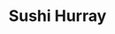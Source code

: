 ---
layout: place
title: "Sushi Hurray"
permalink: /oregon/west-linn/sushi-hurray.html
stateAbbr: OR
stateName: Oregon
cityName: West Linn
seo:
  name: "Sushi Hurray"
  type: Restaurant
  links: http://www.sushihurray.net/
description: "Looking for sushi in West Linn, Oregon? Check out Sushi Hurray for a delightful Japanese dining experience. Enjoy a variety of sushi and other dishes in a we..."
place_id: ChIJacLu2LJ2lVQRuDa-LRaoL8o
photos:
  - name: >-
      places/ChIJacLu2LJ2lVQRuDa-LRaoL8o/photos/AeeoHcLcwt4Dqg4y3hrT7TKJDojdTB4r6PxjPZHw5sU-zCmBV1wfsHIeKy3vvGS0W_Iq5IqDYgnq7vlUC-h4bMYsIoUIUMkOpHZTsGrWzj2vYVHI4hyi0TJ5M9aNw6FdJ3937WMD_HP-AnOi0W9wUo8xwCMC5bMAs1KFqhS1RDxbYPhlYSz6YbmS58fj5WpnyLcbu3XC5PIPylKR6-vl7lShlQHITp3XHM_2944BMxOxTb-4yY5FexQwACbNloP6D5vDY25VUF1dHGpsWVQ2wm0qmG1_cDPMjhPOjGi-kX1FYdQdBw
    widthPx: 4032
    heightPx: 3024
    authorAttributions:
      - displayName: Sushi Hurray
        uri: https://maps.google.com/maps/contrib/111098723059116078034
        photoUri: >-
          https://lh3.googleusercontent.com/a/ACg8ocI_L1W0AF3kqlHXMJeXwOIbuJetzltqdgKvINtu-k22YT-WMw=s100-p-k-no-mo
    flagContentUri: >-
      https://www.google.com/local/imagery/report/?cb_client=maps_api_places.places_api&image_key=!1e10!2sAF1QipMnEOyc5pvGTaDqu-Q0pKBtKln9HaehKWXf7zGI&hl=en-US
    googleMapsUri: >-
      https://www.google.com/maps/place//data=!3m4!1e2!3m2!1sAF1QipMnEOyc5pvGTaDqu-Q0pKBtKln9HaehKWXf7zGI!2e10!4m2!3m1!1s0x549576b2d8eec269:0xca2fa8162dbe36b8
  - name: >-
      places/ChIJacLu2LJ2lVQRuDa-LRaoL8o/photos/AeeoHcL6sbjlToO06ZCNGfeSKXad-Ub3-_PHohg_heCi40ZTWFss3pUBTZx7OdMV24ai8UgQ8qnIjEHSw6_cJ3J9PDMO4Mvarp_j0WTwmmhypodwuIsQfOU3TtAs1Kl6p4h2sktrg-7Cw9rYV90HHIzM-1zy9EIie-YvZDb7PruBeuzi81Mwr2uk6Lv2qEbcBWMOLjAK1K4SLJDzgYC9nR-zK0WCcbuOUpfRK05JrGjxGplXM-TeE54gZQs4D9Y_jTpGN5c4YlAbTy5Zulz-ohmFtdcM--hCehCkDjEFFn2LhQg7qDmzWqlmzze1rZbVh-V7jYi8XTKyyiWbmgzKQ7bTaVpSQU62eWGjbj868VbdpJlrpqtDWscUDUM0ssSWTQanvIN-Gumj8Goi1rk8m0iZcAvlOMxSyAq1nohkdbNMctkvJH53
    widthPx: 4032
    heightPx: 3024
    authorAttributions:
      - displayName: Albie Outside
        uri: https://maps.google.com/maps/contrib/116437996958181197282
        photoUri: >-
          https://lh3.googleusercontent.com/a-/ALV-UjW5AHIO9gv837fx5z82BVYVe7weXT9kdMCIIJQkMcBpqtD2TxCliA=s100-p-k-no-mo
    flagContentUri: >-
      https://www.google.com/local/imagery/report/?cb_client=maps_api_places.places_api&image_key=!1e10!2sCIHM0ogKEICAgICH1aqviAE&hl=en-US
    googleMapsUri: >-
      https://www.google.com/maps/place//data=!3m4!1e2!3m2!1sCIHM0ogKEICAgICH1aqviAE!2e10!4m2!3m1!1s0x549576b2d8eec269:0xca2fa8162dbe36b8
  - name: >-
      places/ChIJacLu2LJ2lVQRuDa-LRaoL8o/photos/AeeoHcIHiukNEz8ZJEBWDQifmGgYiA7c3wUijfav8zb68hGD2VDaHfgWpyfgt7KWxtLP-VNFDSzwocD06P1KUstSflBEfKznkFBUVLsnZkxPF-fxmdUyE7nqutK1-TUEwg4I8s9eij1DAxhuvm5s6rhmTqFOaBV3c9uMTzFCxFcBXKAzr68gR4B_23Dw881UVcUTA7pDuO7PmScRQIYhGdJGj6nVWuXZc8NyYMgurYsTddRnZ2mMZzw4pmC6t6WGHnvzJHoDGl_JJWe-IkeD_FU0LUXoF1DC9SRXWTUbFLY_x8FL4GqNTtMNl_4I6_0Tahn1oD_-01PUUwhT-dPyBiLWQtQ3cudgr4X4w-oY-UCs_GZ8dptfHga_x5qst8FBl3O3Zl0Lj50iTxWs3ayvPtalEhprZxbgyCWunf01scrKEEz6dg
    widthPx: 3072
    heightPx: 4080
    authorAttributions:
      - displayName: Holly Bees
        uri: https://maps.google.com/maps/contrib/117522836514465202416
        photoUri: >-
          https://lh3.googleusercontent.com/a-/ALV-UjVHtQtfVpf-j9HlLGDj2yx8bT9JNu8DgmUEKCcs84Es1C4hyXl4vA=s100-p-k-no-mo
    flagContentUri: >-
      https://www.google.com/local/imagery/report/?cb_client=maps_api_places.places_api&image_key=!1e10!2sCIHM0ogKEICAgICekr7TPg&hl=en-US
    googleMapsUri: >-
      https://www.google.com/maps/place//data=!3m4!1e2!3m2!1sCIHM0ogKEICAgICekr7TPg!2e10!4m2!3m1!1s0x549576b2d8eec269:0xca2fa8162dbe36b8
  - name: >-
      places/ChIJacLu2LJ2lVQRuDa-LRaoL8o/photos/AeeoHcJI2CJpl5qNwzs3_43qmnS1q5KZuwRrxGyy1dpTTsRSLteaBBpSJfzNfhRiswyO8y1oZrh7kQ38tO8s7afNcwwIsWNXmJnXTDnk0N8wYUty8myQ0UDMjd-bkQafiWJvdEE1l7RuZ19wovRInSUj4r_6FfYtBgWl9j73n95JxVH-uru767uZ7ATE5X1kiyf2klmNxBhOZXxnP2mQDykJEpA0Fg66o3bZVMqHSejE3-DD9KmFVFwCySO21uejRQ3wS8n-7i31xUeYmrExtJn2imrUWSFta_PGy4lO94dSMAdRi_qIOrnuGdYuGe1iQh-ZjapaoRBcRsE2QkZt1rzRQhps7ZUlmCYhHmJ74YbGpRq-8m1ad08w0NaoH9HvCZ9Ku9Q3WilKV8UH_lQ3-TvBIPFljp2c7dYQtvnyQ0WF4Mwkpr0
    widthPx: 3024
    heightPx: 4032
    authorAttributions:
      - displayName: TKO PILOT
        uri: https://maps.google.com/maps/contrib/113637584880669900350
        photoUri: >-
          https://lh3.googleusercontent.com/a/ACg8ocJ-leJFedOCYNJFGPJO-LumG6zQJLoHllJDCtl2FDSu0oUzj4E=s100-p-k-no-mo
    flagContentUri: >-
      https://www.google.com/local/imagery/report/?cb_client=maps_api_places.places_api&image_key=!1e10!2sCIHM0ogKEICAgICDjcjEyQE&hl=en-US
    googleMapsUri: >-
      https://www.google.com/maps/place//data=!3m4!1e2!3m2!1sCIHM0ogKEICAgICDjcjEyQE!2e10!4m2!3m1!1s0x549576b2d8eec269:0xca2fa8162dbe36b8
  - name: >-
      places/ChIJacLu2LJ2lVQRuDa-LRaoL8o/photos/AeeoHcKFPrchmvdrpkAGcnYj_iqhUd4AlTeVRK4bDybzlkW494sorum1FXztzHMhkezyEyRwL4hlBt7cy6JIMyPGuB7QLzmx9YSHKIK_ize3ZL5gvposrBJcNKvJihH2VWKPRrdxzn-NR7jUC7Fyixn9yoGb3EnkSO1XY_ZFf5FP6NJoa3zWP5vGamhk0Xp5FsFFox0rZg8tlv_mkVXG49n-bF10yp0cs-G_aFoVBYU-qjac5dnsUcz93prOulLRjKT4LqYcJYpccFJS4CNXz67qhpa5V5d9I4F4_nXqVI8oT265RpZdRMi2njq3IRAm6Tju8Mu0Gql2PdLi8JJC1zVeXMtYzH7IwMNgFe6rgAH9JyAt0IfEL9ysgVnw_UhufCAZvbOUJ0FVfSBu9uX0SQFtmCeKV2icw37tY0nDcbVz7GV055Pz
    widthPx: 4000
    heightPx: 3000
    authorAttributions:
      - displayName: Dennis Gavin
        uri: https://maps.google.com/maps/contrib/110652059483472822649
        photoUri: >-
          https://lh3.googleusercontent.com/a-/ALV-UjW61ofbIp0t_tqkWe3hJ_n8lUatM8RjTz1GVUkdBpvKa1dsPYqQzA=s100-p-k-no-mo
    flagContentUri: >-
      https://www.google.com/local/imagery/report/?cb_client=maps_api_places.places_api&image_key=!1e10!2sCIHM0ogKEICAgIDbxcPE4wE&hl=en-US
    googleMapsUri: >-
      https://www.google.com/maps/place//data=!3m4!1e2!3m2!1sCIHM0ogKEICAgIDbxcPE4wE!2e10!4m2!3m1!1s0x549576b2d8eec269:0xca2fa8162dbe36b8
  - name: >-
      places/ChIJacLu2LJ2lVQRuDa-LRaoL8o/photos/AeeoHcJAX1Jk8Qh1pmvxCgIBemR4kmvptVxABOTO0ibic2bTFvW5-dRLrVaIg_BnSQVEnfPU6zfg8v4mODUhejQqFqh3GDU8i4hzDMc6Ei_LKfgAFZcsaudLz7KM9QJo_A8lolXDFrS_CuXNBHV925nc9Gh5akdyoDJHxEcI-yMLQYLwnoV9NY6E-GNojids-yXtjYQ76gBEKC3rL4jCERaIehKmGdqpeDgusv3Na7TkP44TGMvn7GGxzUHGMGGib8fxUqQDQ6fgUKUhm2DQ613G1H1ZLNtWoiWr1d9ikoTl6JBiUItLAAJFyXC3N_ZJHMfHCuiybvFhLzMxw2TpW5kPF7kHwv7UXfoHpaF7umsnllKad-cgcu01Dkj1SYUhux5mJPBuelzlX3I71v47stcQJDl1TCLOj7_-kh7XhDDVUp0WNQ
    widthPx: 4032
    heightPx: 3024
    authorAttributions:
      - displayName: Linda Rea-Smith
        uri: https://maps.google.com/maps/contrib/114908292649826241888
        photoUri: >-
          https://lh3.googleusercontent.com/a-/ALV-UjX0W0SneydX8vOcjAiMFA2krZXv9gjAgPHIKpLIw4MibpW0eA1A=s100-p-k-no-mo
    flagContentUri: >-
      https://www.google.com/local/imagery/report/?cb_client=maps_api_places.places_api&image_key=!1e10!2sCIHM0ogKEICAgICrqfmfHQ&hl=en-US
    googleMapsUri: >-
      https://www.google.com/maps/place//data=!3m4!1e2!3m2!1sCIHM0ogKEICAgICrqfmfHQ!2e10!4m2!3m1!1s0x549576b2d8eec269:0xca2fa8162dbe36b8
  - name: >-
      places/ChIJacLu2LJ2lVQRuDa-LRaoL8o/photos/AeeoHcIXgcEbNudwVv0pfwWs3ihEbH5WcothuUfyHDeWQ63A4FGcVf0Tmq6YIqR1OHBwOefaKLpNLVns2CJVR38aItM1X6sNI0A-lC1v7VKlfAJDAJlX3gACV3bASqgppUtkn3_s7VdXiT_nyNEZQJKX9aM7HYpC3Tn0ExDgQ8YZu1_kAex4xow5K7spA-ZI62W_ZrOhhYtlG03g93xEgya5iXQkJFmZPqEMn35GKcgYMRRacZFw_gMPdizdfVojaZ7_6jWFBL_18CeUNvq4zj4Fe6m6eHKPvTNHzUxRdYjLr0aBHfoMvB86gKC4ce09rwbaP9mXe5dbk5hzywSxhFnTRyaQssfJCGWyRJ5YuCj8LdpSs1gg1dVQvj2y4LGIzviNPB4hwO4kMzmsPgDqR-_cuhq22NUMILT-qASSSpBMj-ZIYg
    widthPx: 3024
    heightPx: 4032
    authorAttributions:
      - displayName: Yumake L
        uri: https://maps.google.com/maps/contrib/112809598656679076137
        photoUri: >-
          https://lh3.googleusercontent.com/a/ACg8ocLHJ0jGcniLE9O-9Js2VfisTwGm1zkp7Keq04McdzKoiFLJpQ=s100-p-k-no-mo
    flagContentUri: >-
      https://www.google.com/local/imagery/report/?cb_client=maps_api_places.places_api&image_key=!1e10!2sCIHM0ogKEICAgICBlfDQOA&hl=en-US
    googleMapsUri: >-
      https://www.google.com/maps/place//data=!3m4!1e2!3m2!1sCIHM0ogKEICAgICBlfDQOA!2e10!4m2!3m1!1s0x549576b2d8eec269:0xca2fa8162dbe36b8
  - name: >-
      places/ChIJacLu2LJ2lVQRuDa-LRaoL8o/photos/AeeoHcJswqEsu8R_I1is5-Z3yQ3ZaEtodxZ4d26zc7eXqOAs3wbrKosxRYG08bCg_pHyJrBbmdKxLOBj3yd2Mw3APjrpjapd4d8zZdvNy0PU6bQsEUw-NcCWngP2UBkokbZnwxQnhPByRnRxnC43O_xzRI6jKFkoHgCD3QHCNzWz2WIaZLoxUIMROoJxzElIX5nWqx-6mVYbF4GKvudhfLtl_U7RuhUx9hctHlfAJ8jRjmg9TIkml5NlFXHyscVuTU7Q5BAYyKstgcILcxyncW4dmweWB0UHnFCwy-Nca0xNp3Fgc3gAjWIMaRC5nKIVdeT_oqfEyeZ4NtQt4aM9i_oymSaXyukNoyW0PVakn5gKACkkCpnmNNSNFNU1O9GxX6UIEkoo5rox-o_lsV670bs5rDU0g3b5Jln-eMi54y_rb3Iyzw
    widthPx: 3840
    heightPx: 2160
    authorAttributions:
      - displayName: Jean Whitney
        uri: https://maps.google.com/maps/contrib/118224968689659280333
        photoUri: >-
          https://lh3.googleusercontent.com/a-/ALV-UjVPPzv7fa1nSST-QbNOf88J0dfTmT-6aFUqlALBBm5JQXyOfQNY=s100-p-k-no-mo
    flagContentUri: >-
      https://www.google.com/local/imagery/report/?cb_client=maps_api_places.places_api&image_key=!1e10!2sCIHM0ogKEICAgICWhLHnZQ&hl=en-US
    googleMapsUri: >-
      https://www.google.com/maps/place//data=!3m4!1e2!3m2!1sCIHM0ogKEICAgICWhLHnZQ!2e10!4m2!3m1!1s0x549576b2d8eec269:0xca2fa8162dbe36b8
  - name: >-
      places/ChIJacLu2LJ2lVQRuDa-LRaoL8o/photos/AeeoHcIDPIoNiAaDQHDI16CWeHMF3oOyJLruxFuDurE2xG7Or9wTc0WNML8HzONmBIbhDO-ntYvlt_dT1Hn2ndXgLtJSUCfNbY72D3PXJeF3uUc58TnZRSLkNotbPtA6THq_kE3OWxCS2vRhUXFqyCxdrH8G3KTf7uExTHymhbpM05paC-KFtbMro9QPfKYZQL58faJKi0e4LAgr56z2Xbh4uhuZhllxfuOyShgcNFudb61tWnbH2Nt2fAC0iiE3jcJdKMSuQxqvU6H-hF74U9bbqIc89DQDArkJumSdYnEvkgmeFf9pZMke8V2YI_1dxQqGHUOhrDfyrjKBZUTAWoAIvTvhz0P66naKuZARee9T_dkZg_YtgqvJ1UNw8u5g-UJhu96zN4Os1E6vO4wBFyNt4X9Tyg_LZdT8Ug77wzbAfLI2Zg
    widthPx: 4032
    heightPx: 3024
    authorAttributions:
      - displayName: Randy Miller
        uri: https://maps.google.com/maps/contrib/106239764743207607139
        photoUri: >-
          https://lh3.googleusercontent.com/a-/ALV-UjUUUMoDA4pMF4-rtGrcarP436rrGy785AS2GnP4vsqCA0Pld0owBA=s100-p-k-no-mo
    flagContentUri: >-
      https://www.google.com/local/imagery/report/?cb_client=maps_api_places.places_api&image_key=!1e10!2sCIHM0ogKEICAgIDE5P6LQg&hl=en-US
    googleMapsUri: >-
      https://www.google.com/maps/place//data=!3m4!1e2!3m2!1sCIHM0ogKEICAgIDE5P6LQg!2e10!4m2!3m1!1s0x549576b2d8eec269:0xca2fa8162dbe36b8
  - name: >-
      places/ChIJacLu2LJ2lVQRuDa-LRaoL8o/photos/AeeoHcJ3eY9N0AkKa0CZByxy8rokKuE13Yu2627zgtIeKSjaz7S8PUfW-xcURAVOIFYCP8tomOx7wXJdR-AgZrts6z6EUgaP965Hjm7JM95sVC1c3mtGUk8aDzD6GUWKbv2YDMMTYA02CvISsioifvWh7L70iRAFfDmzNx-_-B4vlTQJV4RIXHfDFsd8QLydZKkAMvChDkMz6t5VoM3rbgid041HAA_cb6ijkZ7SSdSLYFYqQMnh4hLGrOt4-fVtj5xot98JY4YRmVGoAAp8lAp0SiSgXgJ144X5SWWfB6U08SCPuYYWYLIyvdSwPfW5W_A5YvV-L7MOse7hRBoqNcU1VN-saqVxeUF6TQp4MVhD0aVll4OrlqF_YCY76Nd_OzISSbYucU779ZDM-pBMOMTmdjhN2DC1JNg3ZspIdaAC6w8tjA
    widthPx: 3024
    heightPx: 4032
    authorAttributions:
      - displayName: Albie Outside
        uri: https://maps.google.com/maps/contrib/116437996958181197282
        photoUri: >-
          https://lh3.googleusercontent.com/a-/ALV-UjW5AHIO9gv837fx5z82BVYVe7weXT9kdMCIIJQkMcBpqtD2TxCliA=s100-p-k-no-mo
    flagContentUri: >-
      https://www.google.com/local/imagery/report/?cb_client=maps_api_places.places_api&image_key=!1e10!2sCIHM0ogKEICAgICH1aqvKA&hl=en-US
    googleMapsUri: >-
      https://www.google.com/maps/place//data=!3m4!1e2!3m2!1sCIHM0ogKEICAgICH1aqvKA!2e10!4m2!3m1!1s0x549576b2d8eec269:0xca2fa8162dbe36b8
address: 21900 Willamette Dr, West Linn, OR 97068, USA
street: 21900 Willamette Dr
city: West Linn
state: OR
zip: '97068'
country: USA
neighborhood: Bolton
latitude: '45.367057'
longitude: '-122.613452'
accessibility_options:
  wheelchairAccessibleParking: true
  wheelchairAccessibleEntrance: true
  wheelchairAccessibleRestroom: true
  wheelchairAccessibleSeating: true
business_status: OPERATIONAL
name: Sushi Hurray
google_maps_links:
  directionsUri: >-
    https://www.google.com/maps/dir//''/data=!4m7!4m6!1m1!4e2!1m2!1m1!1s0x549576b2d8eec269:0xca2fa8162dbe36b8!3e0
  placeUri: https://maps.google.com/?cid=14569048132777031352
  writeAReviewUri: >-
    https://www.google.com/maps/place//data=!4m3!3m2!1s0x549576b2d8eec269:0xca2fa8162dbe36b8!12e1
  reviewsUri: >-
    https://www.google.com/maps/place//data=!4m4!3m3!1s0x549576b2d8eec269:0xca2fa8162dbe36b8!9m1!1b1
  photosUri: >-
    https://www.google.com/maps/place//data=!4m3!3m2!1s0x549576b2d8eec269:0xca2fa8162dbe36b8!10e5
primary_type: Sushi Restaurant
opening_hours:
  regular: null
  current: null
secondary_opening_hours:
  regular:
    weekdayDescriptions: null
    type: null
  current:
    weekdayDescriptions: null
    type: null
phone: (503) 305-7876
price_level: PRICE_LEVEL_INEXPENSIVE
price_range: $10 &ndash; $20
rating: '4.5'
rating_count: 535
website: http://www.sushihurray.net/
reviews: null
parking_options: null
payment_options: null
allow_dogs: null
curbside_pickup: null
delivery: null
dine_in: null
good_for_children: null
good_for_groups: null
good_for_sports: null
live_music: null
menu_for_children: null
outdoor_seating: null
reservable: null
restroom: null
serves_beer: null
serves_breakfast: null
serves_brunch: null
serves_cocktails: null
serves_coffee: null
serves_dinner: null
serves_dessert: null
serves_lunch: null
serves_vegetarian_food: null
serves_wine: null
takeout: null
summary: null

---